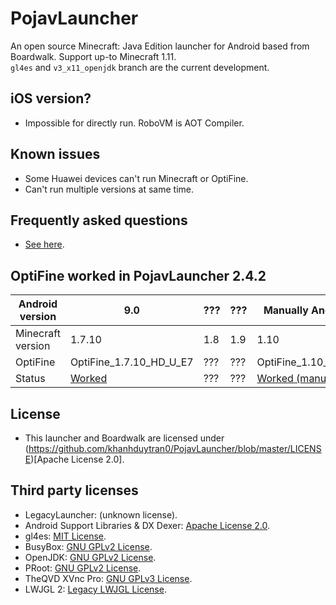 # PojavLauncher
An open source Minecraft: Java Edition launcher for Android based from Boardwalk. Support up-to Minecraft 1.11.<br>
`gl4es` and `v3_x11_openjdk` branch are the current development.

## iOS version?
- Impossible for directly run. RoboVM is AOT Compiler.

## Known issues
- Some Huawei devices can't run Minecraft or OptiFine.
- Can't run multiple versions at same time.

## Frequently asked questions
- [See here](https://github.com/khanhduytran0/PojavLauncher/wiki/Frequently-asked-questions).

## OptiFine worked in PojavLauncher 2.4.2
|Android version  |  9.0 |???|???|Manually Android 10|9.0|
|-----------------|------|---|---|-----|-----|
|Minecraft version|1.7.10|1.8|1.9| 1.10| 1.11|
|OptiFine         |OptiFine_1.7.10_HD_U_E7|???|???|OptiFine_1.10_HD_U_H5|OptiFine_1.11_HD_U_F5|
|Status           |[Worked](https://youtu.be/In_EPebQG7Q)|???|???|[Worked (manually)](https://youtu.be/TJeJcPFgzcI)|[Worked (with 1 hack)](https://youtu.be/eIawM9UmQ88)

## License
- This launcher and Boardwalk are licensed under (https://github.com/khanhduytran0/PojavLauncher/blob/master/LICENSE)[Apache License 2.0].

## Third party licenses
- LegacyLauncher: (unknown license).<br>
- Android Support Libraries & DX Dexer: [Apache License 2.0](https://android.googlesource.com/platform/prebuilts/maven_repo/android/+/master/NOTICE.txt).
- gl4es: [MIT License](https://github.com/ptitSeb/gl4es/blob/master/LICENSE).<br>
- BusyBox: [GNU GPLv2 License](https://busybox.net/license.html).<br>
- OpenJDK: [GNU GPLv2 License](https://openjdk.java.net/legal/gplv2+ce.html).<br>
- PRoot: [GNU GPLv2 License](https://github.com/termux/proot/blob/master/COPYING).<br>
- TheQVD XVnc Pro: [GNU GPLv3 License](https://github.com/theqvd/qvd-client-android/blob/master/LICENSE.txt).
- LWJGL 2: [Legacy LWJGL License](http://legacy.lwjgl.org/license.php.html).<br>
